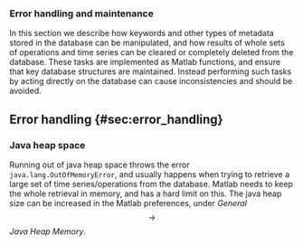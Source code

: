 ### Error handling and maintenance
<!-- {#sec:maintainingDatabase} -->

In this section we describe how keywords and other types of metadata stored in the database can be manipulated, and how results of whole sets of operations and time series can be cleared or completely deleted from the database.
These tasks are implemented as Matlab functions, and ensure that key database structures are maintained. Instead performing such tasks by acting directly on the database can cause inconsistencies and should be avoided.

## Error handling {#sec:error_handling}

### Java heap space

Running out of java heap space throws the error `java.lang.OutOfMemoryError`, and usually happens when trying to retrieve a large set of time series/operations from the database.
Matlab needs to keep the whole retrieval in memory, and has a hard limit on this.
The java heap size can be increased in the Matlab preferences, under *General* $$\rightarrow$$ *Java Heap
Memory*.